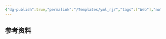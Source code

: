 ```yaml
---
{"dg-publish":true,"permalink":"/Templates/yml_rj/","tags":["Web"],"noteIcon":""}
---
```




## 参考资料

